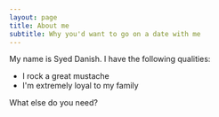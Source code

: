 ```yaml
---
layout: page
title: About me
subtitle: Why you'd want to go on a date with me
---
```


My name is Syed Danish. I have the following qualities:

- I rock a great mustache
- I'm extremely loyal to my family

What else do you need?
